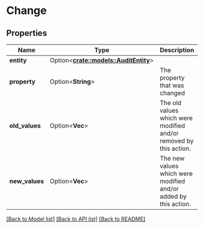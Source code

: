 # Change

## Properties

Name | Type | Description | Notes
------------ | ------------- | ------------- | -------------
**entity** | Option<[**crate::models::AuditEntity**](AuditEntity.md)> |  | [optional]
**property** | Option<**String**> | The property that was changed | [optional]
**old_values** | Option<**Vec<String>**> | The old values which were modified and/or removed by this action. | [optional]
**new_values** | Option<**Vec<String>**> | The new values which were modified and/or added by this action. | [optional]

[[Back to Model list]](../README.md#documentation-for-models) [[Back to API list]](../README.md#documentation-for-api-endpoints) [[Back to README]](../README.md)



